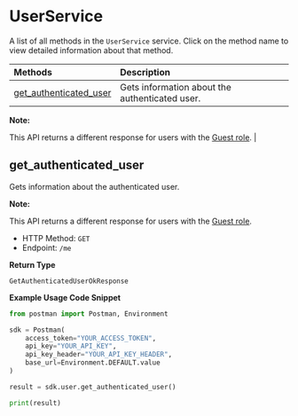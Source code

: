 # UserService

A list of all methods in the `UserService` service. Click on the method name to view detailed information about that method.

| Methods                                           | Description                                    |
| :------------------------------------------------ | :--------------------------------------------- |
| [get_authenticated_user](#get_authenticated_user) | Gets information about the authenticated user. |

**Note:**

This API returns a different response for users with the [Guest role](https://learning.postman.com/docs/collaborating-in-postman/roles-and-permissions/#team-roles).
|

## get_authenticated_user

Gets information about the authenticated user.

**Note:**

This API returns a different response for users with the [Guest role](https://learning.postman.com/docs/collaborating-in-postman/roles-and-permissions/#team-roles).

- HTTP Method: `GET`
- Endpoint: `/me`

**Return Type**

`GetAuthenticatedUserOkResponse`

**Example Usage Code Snippet**

```python
from postman import Postman, Environment

sdk = Postman(
    access_token="YOUR_ACCESS_TOKEN",
    api_key="YOUR_API_KEY",
    api_key_header="YOUR_API_KEY_HEADER",
    base_url=Environment.DEFAULT.value
)

result = sdk.user.get_authenticated_user()

print(result)
```

